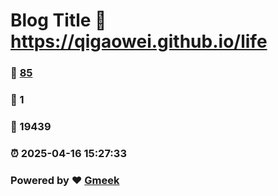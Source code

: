 # Blog Title :link: https://qigaowei.github.io/life 
### :page_facing_up: [85](https://qigaowei.github.io/life/tag.html) 
### :speech_balloon: 1 
### :hibiscus: 19439 
### :alarm_clock: 2025-04-16 15:27:33 
### Powered by :heart: [Gmeek](https://github.com/Meekdai/Gmeek)
